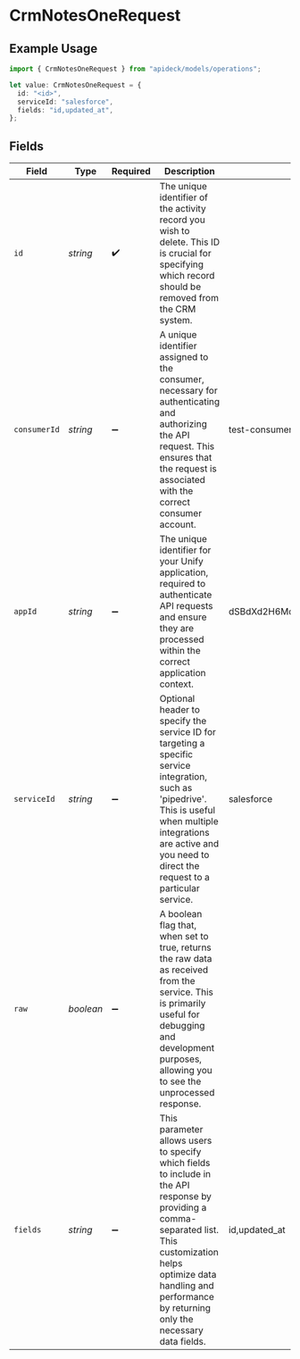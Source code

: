 # CrmNotesOneRequest

## Example Usage

```typescript
import { CrmNotesOneRequest } from "apideck/models/operations";

let value: CrmNotesOneRequest = {
  id: "<id>",
  serviceId: "salesforce",
  fields: "id,updated_at",
};
```

## Fields

| Field                                                                                                                                                                                                                                | Type                                                                                                                                                                                                                                 | Required                                                                                                                                                                                                                             | Description                                                                                                                                                                                                                          | Example                                                                                                                                                                                                                              |
| ------------------------------------------------------------------------------------------------------------------------------------------------------------------------------------------------------------------------------------ | ------------------------------------------------------------------------------------------------------------------------------------------------------------------------------------------------------------------------------------ | ------------------------------------------------------------------------------------------------------------------------------------------------------------------------------------------------------------------------------------ | ------------------------------------------------------------------------------------------------------------------------------------------------------------------------------------------------------------------------------------ | ------------------------------------------------------------------------------------------------------------------------------------------------------------------------------------------------------------------------------------ |
| `id`                                                                                                                                                                                                                                 | *string*                                                                                                                                                                                                                             | :heavy_check_mark:                                                                                                                                                                                                                   | The unique identifier of the activity record you wish to delete. This ID is crucial for specifying which record should be removed from the CRM system.                                                                               |                                                                                                                                                                                                                                      |
| `consumerId`                                                                                                                                                                                                                         | *string*                                                                                                                                                                                                                             | :heavy_minus_sign:                                                                                                                                                                                                                   | A unique identifier assigned to the consumer, necessary for authenticating and authorizing the API request. This ensures that the request is associated with the correct consumer account.                                           | test-consumer                                                                                                                                                                                                                        |
| `appId`                                                                                                                                                                                                                              | *string*                                                                                                                                                                                                                             | :heavy_minus_sign:                                                                                                                                                                                                                   | The unique identifier for your Unify application, required to authenticate API requests and ensure they are processed within the correct application context.                                                                        | dSBdXd2H6Mqwfg0atXHXYcysLJE9qyn1VwBtXHX                                                                                                                                                                                              |
| `serviceId`                                                                                                                                                                                                                          | *string*                                                                                                                                                                                                                             | :heavy_minus_sign:                                                                                                                                                                                                                   | Optional header to specify the service ID for targeting a specific service integration, such as 'pipedrive'. This is useful when multiple integrations are active and you need to direct the request to a particular service.        | salesforce                                                                                                                                                                                                                           |
| `raw`                                                                                                                                                                                                                                | *boolean*                                                                                                                                                                                                                            | :heavy_minus_sign:                                                                                                                                                                                                                   | A boolean flag that, when set to true, returns the raw data as received from the service. This is primarily useful for debugging and development purposes, allowing you to see the unprocessed response.                             |                                                                                                                                                                                                                                      |
| `fields`                                                                                                                                                                                                                             | *string*                                                                                                                                                                                                                             | :heavy_minus_sign:                                                                                                                                                                                                                   | This parameter allows users to specify which fields to include in the API response by providing a comma-separated list. This customization helps optimize data handling and performance by returning only the necessary data fields. | id,updated_at                                                                                                                                                                                                                        |